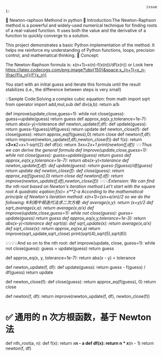                                                                      issue 1:
📕 Newton-raphson Methond in python
📌 Introduction:The Newton-Raphson method is a powerful and widely-used numerical technique for finding roots of a real-valued function. It uses both the value and the derivative of a function to quickly converge to a solution.

This project demonstrates a basic Python implementation of the method. It helps me reinforce my understanding of Python functions, loops, precision control, and mathematical thinking.
🧠 Concept:

The Newton-Raphson formula is: x(n+1)=x(n)-f(x(n))/df(x(n)) or Look here  https://latex.codecogs.com/png.image?\dpi{150}&space;x_{n+1}=x_n-\frac{f(x_n)}{f'(x_n)}


You start with an initial guess and iterate this formula until the result stabilizes (i.e., the difference between steps is very small)



💡Sample Code:Solving a complex cubic equation:
from math import sqrt
from operator import add,mul,sub
def div(a,b):
       return a/b

def improve(update,close,guess=1):
       while not close(guess):
             guess=update(guess)
       return guess
def approx_eq(x,y,tolerance=1e-7):
       return abs(x-y)<tolerance
def newton_update(f,df):
       def update(guess):
              return guess-f(guess)/df(guess)
       return update
def newton_close(f):
       def close(guess):
              return approx_eq(f(guess),0)
       return close
def newton(f,df):
       return improve(newton_update(f,df),newton_close(f))
def f(x):
       return x**3+x**2+x+1-sqrt(2)
def df(x):
       return 3*x*x+2*x+1
print(newton(f,df))
💡💡Thus we can derive the general formula
def improve(update,close,guess=1):
       while not close(guess):
             guess=update(guess)
       return guess
def approx_eq(x,y,tolerance=1e-7):
       return abs(x-y)<tolerance
def newton_update(f,df):
       def update(guess):
              return guess-f(guess)/df(guess)
       return update
def newton_close(f):
       def close(guess):
              return approx_eq(f(guess),0)
       return close
def newton(f,df):
       return improve(newton_update(f,df),newton_close(f))
💡💡💡Extension:
We can find the nth root based on Newton's iteration method
Let't start with the square root
A quadratic eqation:f(x)= x**2-a
According to the mathematical principle of Newton's iteration method:
x(n+1)=(xn+a/xn)/2
so we do the following:
#利用牛顿迭代法求二次方根:
def average(x,y):
       return (x+y)/2
def sqrt_average(x,a):
       return average(x,a/x)
def improve(update,close,guess=1):
       while not close(guess):
              guess= update(guess)
       return guess
def approx_eq(x,y,tolerance=1e-3):
       return abs(x-y)<tolerance
def sqrt(a):
       def sqrt_update(x):
              return average(x,a/x)
       def sqrt_close(x):
              return approx_eq(x*x,a)
       return improve(sqrt_update,sqrt_close) 
print(sqrt(4),sqrt(5),sqrt(6))

💡💡💡💡And so on to the nth root:
def improve(update, close, guess=1):
    while not close(guess):
        guess = update(guess)
    return guess

def approx_eq(x, y, tolerance=1e-7):
    return abs(x - y) < tolerance

def newton_update(f, df):
    def update(guess):
        return guess - f(guess) / df(guess)
    return update

def newton_close(f):
    def close(guess):
        return approx_eq(f(guess), 0)
    return close

def newton(f, df):
    return improve(newton_update(f, df), newton_close(f))

# ✅ 通用的 n 次方根函数，基于 Newton 法
def nth_root(a, n):
    def f(x):
        return x**n - a
    def df(x):
        return n * x**(n - 1)
    return newton(f, df)


